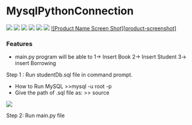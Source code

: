 # MysqlPythonConnection
![](https://img.shields.io/github/stars/pandao/editor.md.svg) ![](https://img.shields.io/github/forks/pandao/editor.md.svg) ![](https://img.shields.io/github/tag/pandao/editor.md.svg) ![](https://img.shields.io/github/release/pandao/editor.md.svg) ![](https://img.shields.io/github/issues/pandao/editor.md.svg) ![](https://img.shields.io/bower/v/editor.md.svg)
[![Product Name Screen Shot][product-screenshot]](https://example.com)
### Features

- main.py program will be able to 
	 1-> Insert Book
	 2-> Insert Student
	 3-> insert Borrowing

Step 1 : Run studentDb.sql file in command prompt.
- How to Run MySQL 
	 	 >>mysql -u root -p
- Give the path of .sql file as:
		>> source <sql Path.sql>
		
![](https://pandao.github.io/editor.md/examples/images/4.jpg)

Step 2: Run main.py file

